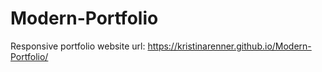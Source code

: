 # Modern-Portfolio
Responsive portfolio website url: https://kristinarenner.github.io/Modern-Portfolio/

